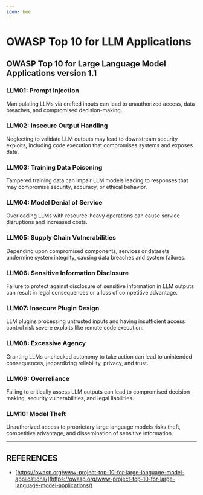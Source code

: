 ```yaml
---
icon: bee
---
```


# OWASP Top 10 for LLM Applications

## OWASP Top 10 for Large Language Model Applications version 1.1 <a href="#owasp-top-10-for-large-language-model-applications-version-11" id="owasp-top-10-for-large-language-model-applications-version-11"></a>

### LLM01: Prompt Injection <a href="#llm01-prompt-injection" id="llm01-prompt-injection"></a>

Manipulating LLMs via crafted inputs can lead to unauthorized access, data breaches, and compromised decision-making.

### LLM02: Insecure Output Handling <a href="#llm02-insecure-output-handling" id="llm02-insecure-output-handling"></a>

Neglecting to validate LLM outputs may lead to downstream security exploits, including code execution that compromises systems and exposes data.

### LLM03: Training Data Poisoning <a href="#llm03-training-data-poisoning" id="llm03-training-data-poisoning"></a>

Tampered training data can impair LLM models leading to responses that may compromise security, accuracy, or ethical behavior.

### LLM04: Model Denial of Service <a href="#llm04-model-denial-of-service" id="llm04-model-denial-of-service"></a>

Overloading LLMs with resource-heavy operations can cause service disruptions and increased costs.

### LLM05: Supply Chain Vulnerabilities <a href="#llm05-supply-chain-vulnerabilities" id="llm05-supply-chain-vulnerabilities"></a>

Depending upon compromised components, services or datasets undermine system integrity, causing data breaches and system failures.

### LLM06: Sensitive Information Disclosure <a href="#llm06-sensitive-information-disclosure" id="llm06-sensitive-information-disclosure"></a>

Failure to protect against disclosure of sensitive information in LLM outputs can result in legal consequences or a loss of competitive advantage.

### LLM07: Insecure Plugin Design <a href="#llm07-insecure-plugin-design" id="llm07-insecure-plugin-design"></a>

LLM plugins processing untrusted inputs and having insufficient access control risk severe exploits like remote code execution.

### LLM08: Excessive Agency <a href="#llm08-excessive-agency" id="llm08-excessive-agency"></a>

Granting LLMs unchecked autonomy to take action can lead to unintended consequences, jeopardizing reliability, privacy, and trust.

### LLM09: Overreliance <a href="#llm09-overreliance" id="llm09-overreliance"></a>

Failing to critically assess LLM outputs can lead to compromised decision making, security vulnerabilities, and legal liabilities.

### LLM10: Model Theft <a href="#llm10-model-theft" id="llm10-model-theft"></a>

Unauthorized access to proprietary large language models risks theft, competitive advantage, and dissemination of sensitive information.



***

## REFERENCES

* [https://owasp.org/www-project-top-10-for-large-language-model-applications/](https://owasp.org/www-project-top-10-for-large-language-model-applications/)
